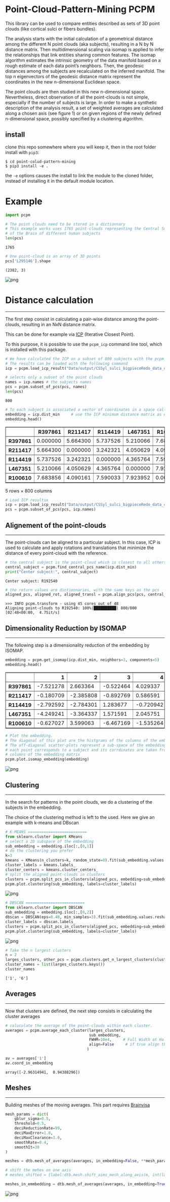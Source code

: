 # Point-Cloud-Pattern-Mining PCPM

This library can be used to compare entities described as sets of 3D point clouds (like cortical sulci or fibers bundles).

The analysis starts with the initial calculation of a geometrical distance among the different N point clouds (aka subjects), resulting in a N by N distance matrix. Then multidimensional scaling via isomap is applied to infer the relationships that link entities sharing common features. The isomap algorithm estimates the intrinsic geometry of the data manifold based on a rough estimate of each data point’s neighbors. Then, the geodesic distances among the subjects are recalculated on the inferred manifold. The top n eigenvectors of the geodesic distance matrix represent the coordinates in the new n-dimensional Euclidean space.

The point clouds are then studied in this new n-dimensional space. Nevertheless, direct observation of all the point-clouds is not simple, especially if the number of subjects is large. In order to make a synthetic description of the analysis result, a set of weighted averages are calculated along a chosen axis (see figure 1) or on given regions of the newly defined n-dimensional space, possibly specified by a clustering algorithm.

## install
clone this repo somewhere where you will keep it, then in the root folder install with `pip3`:

```
$ cd point-colud-pattern-mining
$ pip3 install -e .

```

the `-e` options causes the install to link the module to the cloned folder, instead of installing it in the default module location.

# Example


<!-- REMOVED CODE CELL [kw: %autoreload|#HIDE_IN_MARKDOWN]
```python
%load_ext autoreload
%autoreload 2
```
-->


```python
import pcpm
```


<!-- REMOVED CODE CELL [kw: %autoreload|#HIDE_IN_MARKDOWN]
```python
%%capture
%gui qt

#HIDE_IN_MARKDOWN
# run this cell only once, at the beginning.
an = dtb.anatomist.Anatomist()
```
-->


<!-- REMOVED CODE CELL [kw: %autoreload|#HIDE_IN_MARKDOWN]
```python
#HIDE_IN_MARKDOWN
# run this line only after the Anatomist window appears
%matplotlib inline
```
-->


<!-- REMOVED CODE CELL [kw: %autoreload|#HIDE_IN_MARKDOWN]
```python
#HIDE_IN_MARKDOWN

# the following module requires Brainvisa (https://brainvisa.info/web/) and is only used here for displaying the results
import dico_toolbox as dtb
# an alternative is using colorado
import colorado as cld

from soma import aims
import numpy as np
import pandas as pd
from tqdm import tqdm
import os, shutil
import pickle
import matplotlib.pyplot as plt

base = "Data/CSSyl_sulci_bigpieceRedo/"
trm_folder = "Data/tal_883subjects/"

class config:
    mesh_shift_scale = 5
    
out_path = 'Results/'

pcs = dict(np.load("Data/CSSyl_sulci_bigpieceRedo_data.npz"))
raw_data = dict(np.load("Data/CSSyl_sulci_bigpieceRedo_raw_data.npz"))
talairach_dxyz = dict(np.load("Data/CSSyl_sulci_bigpieceRedo_talairach_dxyz.npz"))
talairach_rot = dict(np.load("Data/CSSyl_sulci_bigpieceRedo_talairach_rot.npz"))
talairach_tra = dict(np.load("Data/CSSyl_sulci_bigpieceRedo_talairach_tra.npz"))

names = list(pcs.keys())
values = list(pcs.values())
```
-->


```python
# The point clouds need to be stored in a dictionnary
# This example works uses 1765 point-clouds representing the Central Sulcus
# of the Brain of different human subjects
len(pcs)
```




    1765




```python
# One point-cloud is an array of 3D points
pcs['L295146'].shape
```




    (2382, 3)




<!-- REMOVED CODE CELL [kw: %autoreload|#HIDE_IN_MARKDOWN]
```python
#HIDE_IN_MARKDOWN
an(pcs['L295146'])
plt.imshow(an.snapshot());
```
-->


![png](./docs/README_images/Readme_9_0.png)


# Distance calculation
---
The first step consist in calculating a pair-wise distance among the point-clouds, resulting in an NxN distance matrix.

This can be done for example via [ICP](https://en.wikipedia.org/wiki/Iterative_closest_point) (Iterative Closest Point).

To this purpose, it is possible to use the `pcpm_icp` command line tool, which is installed with this package.




```python
# We have calculated the ICP on a subset of 800 subjects with the pcpm_icp command line tool
# The results can be loaded with the following command
icp = pcpm.load_icp_result("Data/output/CSSyl_sulci_bigpieceRedo_data_distances.csv")

# selects only a subset of the point clouds
names = icp.names # the subjects names
pcs = pcpm.subset_of_pcs(pcs, names)
len(pcs)
```




    800




```python
# To each subject is associated a vector of coordinates in a space called 'embedding' corresponding to the distances from all the others
embedding = icp.dist_min     # use the ICP minimum distance matrix as embedding for the point clouds
embedding.head()
```




<div>
<style scoped>
    .dataframe tbody tr th:only-of-type {
        vertical-align: middle;
    }

    .dataframe tbody tr th {
        vertical-align: top;
    }

    .dataframe thead th {
        text-align: right;
    }
</style>
<table border="1" class="dataframe">
  <thead>
    <tr style="text-align: right;">
      <th></th>
      <th>R397861</th>
      <th>R211417</th>
      <th>R114419</th>
      <th>L467351</th>
      <th>R100610</th>
      <th>L207628</th>
      <th>L521331</th>
      <th>L194140</th>
      <th>R187345</th>
      <th>R171532</th>
      <th>...</th>
      <th>R415837</th>
      <th>L525541</th>
      <th>R172534</th>
      <th>L150524</th>
      <th>L131217</th>
      <th>L877168</th>
      <th>R192035</th>
      <th>L172938</th>
      <th>R201717</th>
      <th>L594156</th>
    </tr>
  </thead>
  <tbody>
    <tr>
      <th>R397861</th>
      <td>0.000000</td>
      <td>5.664300</td>
      <td>5.737526</td>
      <td>5.210066</td>
      <td>7.683856</td>
      <td>7.213072</td>
      <td>12.411116</td>
      <td>8.382079</td>
      <td>5.947090</td>
      <td>3.567614</td>
      <td>...</td>
      <td>8.604815</td>
      <td>9.117817</td>
      <td>5.670137</td>
      <td>11.083932</td>
      <td>3.857694</td>
      <td>9.753024</td>
      <td>7.401399</td>
      <td>6.783885</td>
      <td>3.420082</td>
      <td>8.577278</td>
    </tr>
    <tr>
      <th>R211417</th>
      <td>5.664300</td>
      <td>0.000000</td>
      <td>3.242321</td>
      <td>4.050629</td>
      <td>4.090161</td>
      <td>7.235344</td>
      <td>7.856446</td>
      <td>11.322169</td>
      <td>4.222616</td>
      <td>7.290179</td>
      <td>...</td>
      <td>5.461645</td>
      <td>7.236711</td>
      <td>3.584346</td>
      <td>8.927880</td>
      <td>3.623428</td>
      <td>5.401354</td>
      <td>6.704233</td>
      <td>5.868034</td>
      <td>7.348890</td>
      <td>4.157319</td>
    </tr>
    <tr>
      <th>R114419</th>
      <td>5.737526</td>
      <td>3.242321</td>
      <td>0.000000</td>
      <td>4.365764</td>
      <td>7.590033</td>
      <td>8.349736</td>
      <td>9.058546</td>
      <td>9.659633</td>
      <td>3.837825</td>
      <td>8.784393</td>
      <td>...</td>
      <td>7.367931</td>
      <td>7.148141</td>
      <td>5.012304</td>
      <td>7.509707</td>
      <td>4.103284</td>
      <td>6.236840</td>
      <td>5.173184</td>
      <td>6.318310</td>
      <td>6.494448</td>
      <td>3.889136</td>
    </tr>
    <tr>
      <th>L467351</th>
      <td>5.210066</td>
      <td>4.050629</td>
      <td>4.365764</td>
      <td>0.000000</td>
      <td>7.923952</td>
      <td>11.941841</td>
      <td>11.090422</td>
      <td>8.219851</td>
      <td>7.273594</td>
      <td>8.186157</td>
      <td>...</td>
      <td>11.431063</td>
      <td>9.123229</td>
      <td>7.413541</td>
      <td>11.951092</td>
      <td>4.556152</td>
      <td>6.820432</td>
      <td>8.444611</td>
      <td>6.373734</td>
      <td>6.571048</td>
      <td>8.746338</td>
    </tr>
    <tr>
      <th>R100610</th>
      <td>7.683856</td>
      <td>4.090161</td>
      <td>7.590033</td>
      <td>7.923952</td>
      <td>0.000000</td>
      <td>5.732312</td>
      <td>8.962444</td>
      <td>16.892410</td>
      <td>7.464225</td>
      <td>6.764188</td>
      <td>...</td>
      <td>5.639178</td>
      <td>8.992041</td>
      <td>5.370903</td>
      <td>10.090275</td>
      <td>6.870065</td>
      <td>6.116426</td>
      <td>7.772079</td>
      <td>4.246188</td>
      <td>9.409130</td>
      <td>7.164085</td>
    </tr>
  </tbody>
</table>
<p>5 rows × 800 columns</p>
</div>




```python
# Load ICP resultsx
icp = pcpm.load_icp_result("Data/output/CSSyl_sulci_bigpieceRedo_data_distances.csv")
pcs = pcpm.subset_of_pcs(pcs, icp.names)
```

## Alignement of the point-clouds
---
The point-clouds can be aligned to a particular subject. 
In this case, ICP is used to calculate and apply rotations and translations that minimize the distance of every point-cloud with the reference.


```python
# the central subject is the point-cloud which is closest to all others in the embeddingnames = icp.names            # the subjects names
central_subject = pcpm.find_central_pcs_name(icp.dist_min)
print("Center subject:", central_subject)
```

    Center subject: R192540



```python
# the return values are dictionnaries, with the same keys as the pcs
aligned_pcs, aligned_rot, aligned_transl = pcpm.align_pcs(pcs, central_subject)
```

    >>> INFO pcpm.transform - using 45 cores out of 48
    Aligning point-clouds to R192540: 100%|██████████| 800/800 [02:48<00:00,  4.75it/s]



<!-- REMOVED CODE CELL [kw: %autoreload|#HIDE_IN_MARKDOWN]
```python
#HIDE_IN_MARKDOWN
## SAVE subject BUCKETS (aligned)
# np.savez("Data/output/alignement/aligned_pcs.npz", **aligned_pcs)
# np.savez("Data/output/alignement/aligned_transl.npz", **aligned_transl)
# np.savez("Data/output/alignement/aligned_rot.npz", **aligned_rot)

aligned_pcs = dict(np.load("Data/output/alignement/aligned_pcs.npz",allow_pickle=True))
aligned_transl = dict(np.load("Data/output/alignement/aligned_transl.npz",allow_pickle=True))
aligned_rot = dict(np.load("Data/output/alignement/aligned_rot.npz",allow_pickle=True))
```
-->

## Dimensionality Reduction by ISOMAP
---
The following step is a dimensionality reduction of the embedding by ISOMAP.


```python
embedding = pcpm.get_isomap(icp.dist_min, neighbors=3, components=5)
embedding.head()
```




<div>
<style scoped>
    .dataframe tbody tr th:only-of-type {
        vertical-align: middle;
    }

    .dataframe tbody tr th {
        vertical-align: top;
    }

    .dataframe thead th {
        text-align: right;
    }
</style>
<table border="1" class="dataframe">
  <thead>
    <tr style="text-align: right;">
      <th></th>
      <th>1</th>
      <th>2</th>
      <th>3</th>
      <th>4</th>
      <th>5</th>
    </tr>
  </thead>
  <tbody>
    <tr>
      <th>R397861</th>
      <td>-7.521278</td>
      <td>2.663364</td>
      <td>-0.522464</td>
      <td>4.029337</td>
      <td>-1.052588</td>
    </tr>
    <tr>
      <th>R211417</th>
      <td>-0.180709</td>
      <td>-2.385808</td>
      <td>-0.892769</td>
      <td>0.586591</td>
      <td>-1.362598</td>
    </tr>
    <tr>
      <th>R114419</th>
      <td>-2.792592</td>
      <td>-2.784301</td>
      <td>1.283677</td>
      <td>-0.720942</td>
      <td>-0.313043</td>
    </tr>
    <tr>
      <th>L467351</th>
      <td>-4.249241</td>
      <td>-3.364337</td>
      <td>1.571591</td>
      <td>2.045751</td>
      <td>4.365674</td>
    </tr>
    <tr>
      <th>R100610</th>
      <td>-0.627027</td>
      <td>3.599063</td>
      <td>-6.467169</td>
      <td>-1.535264</td>
      <td>-2.066531</td>
    </tr>
  </tbody>
</table>
</div>




```python
# Plot the embedding.
# The diagonal of this plot are the histgrams of the columns of the embedding matrix
# The off-diagonal scatter-plots represent a sub-space of the embedding where
# each point corresponds to a subject and its corrdinates are taken from two different
# columns of the embedding matrix
pcpm.plot.isomap_embedding(embedding)
```


![png](./docs/README_images/Readme_20_0.png)


## Clustering
---
In the search for patterns in the point clouds, we do a clustering of the subjects in the embedding.

The choice of the clustering method is left to the used. Here we give an example with k-means and DBscan


```python
# K-MEANS ==========================
from sklearn.cluster import KMeans
# select a 2D subspace of the embedding
sub_embedding = embedding.iloc[:,[0,1]]
# do the clustering you prefer
k=3
kmeans = KMeans(n_clusters=k, random_state=0).fit(sub_embedding.values.reshape(-1, len(sub_embedding.iloc[0])))
cluster_labels = kmeans.labels_
cluster_centers = kmeans.cluster_centers_
# split the aligned point-clouds in clusters
clusters = pcpm.split_pcs_in_clusters(aligned_pcs, embedding=sub_embedding, labels=cluster_labels)
pcpm.plot.clustering(sub_embedding, labels=cluster_labels)
```


![png](./docs/README_images/Readme_22_0.png)



```python
# DBSCAN ==========================
from sklearn.cluster import DBSCAN
sub_embedding = embedding.iloc[:,[0,2]]
dbscan = DBSCAN(eps=0.48, min_samples=3).fit(sub_embedding.values.reshape(-1, len(sub_embedding.iloc[0])))
cluster_labels = dbscan.labels_
clusters = pcpm.split_pcs_in_clusters(aligned_pcs, embedding=sub_embedding, labels=cluster_labels)
pcpm.plot.clustering(sub_embedding, labels=cluster_labels)
```


![png](./docs/README_images/Readme_23_0.png)



```python
# Take the n largest clusters
n = 2
larges_clusters, other_pcs = pcpm.clusters.get_n_largest_clusters(clusters, n)
cluster_names = list(larges_clusters.keys())
cluster_names
```




    ['1', '6']



## Averages
---
Now that clusters are defined, the next step consists in calculating the cluster averages


```python
# caluculate the average of the point-clouds within each cluster.
averages = pcpm.average_each_cluster(larges_clusters,
                                     sub_embedding,
                                     FWHM=10e4,     # Full Width at Half Maximum for gaussian weights
                                     align=False     # if true align the point-clouds to the central point-cloud in the cluster beforea averaging
                                    )
```


```python
av = averages['1']
av.coord_in_embedding
```




    array([-2.96314941,  0.94388296])




<!-- REMOVED CODE CELL [kw: %autoreload|#HIDE_IN_MARKDOWN]
```python
#HIDE_IN_MARKDOWN
# plot the volumes with colorado
# cld.draw({k:av.vol for k,av in averages.items()}, shift=(0,30,0), th_min=0.5)
```
-->

## Meshes
---
Building meshes of the moving averages.
This part requires [Brainvisa](https://brainvisa.info/web/)


```python
mesh_params = dict(
    gblur_sigma=0.5,
    threshold=0.5,
    deciReductionRate=99,
    deciMaxError=1.0,
    deciMaxClearance=3.0,
    smoothRate=0.4,
    smoothIt=30
)

meshes = dtb.mesh_of_averages(averages, in_embedding=False, **mesh_params)

# shift the mehes on one axis
# meshes_shifted = {label:dtb.mesh.shift_aims_mesh_along_axis(m, int(label)*30, 1) for label,m in meshes.items()}

meshes_in_emmbedding = dtb.mesh_of_averages(averages, in_embedding=True, embedding_scale=8, **mesh_params)
```


<!-- REMOVED CODE CELL [kw: %autoreload|#HIDE_IN_MARKDOWN]
```python
#HIDE_IN_MARKDOWN
# PLOT THE MESHES WITH COLORAD)
# SHIFTED 
# cld.draw(meshes, title="shifted MA", shift=(0,30,0))
# OVERLAP
# fig = cld.draw(meshes['6'], color='red')
# cld.draw(meshes['1'], color='lightgreen', fig=fig)
```
-->


<!-- REMOVED CODE CELL [kw: %autoreload|#HIDE_IN_MARKDOWN]
```python
#HIDE_IN_MARKDOWN
an.clear()
an(meshes)
plt.imshow(an.snapshot());
```
-->


![png](./docs/README_images/Readme_32_0.png)

